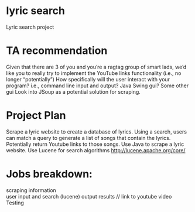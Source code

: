 # lyric search
Lyric search project

# TA recommendation
Given that there are 3 of you and you’re a ragtag group of smart lads, we’d like you to really try to implement the YouTube links functionality (i.e., no longer “potentially”)
How specifically will the user interact with your program?  i.e., command line input and output?  Java Swing gui?  Some other gui
Look into JSoup as a potential solution for scraping.


# Project Plan
Scrape a lyric website to create a database of lyrics. Using a search, users can match a query to generate a list of songs that contain the lyrics. Potentially return Youtube links to those songs.
Use  Java to scrape a lyric website. 
Use Lucene for search algorithms http://lucene.apache.org/core/
	
# Jobs breakdown:
scraping information 		
user input and search (lucene)
output results // link to youtube video 	
Testing

